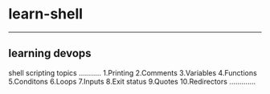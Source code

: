 # learn-shell
-----------
learning devops 
-----------
shell scripting topics
...........
1.Printing
2.Comments
3.Variables
4.Functions
5.Conditons
6.Loops
7.Inputs
8.Exit status
9.Quotes
10.Redirectors
.............
